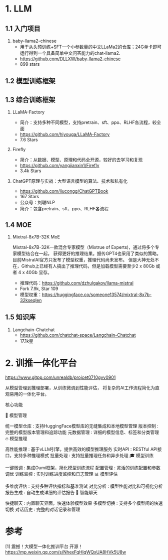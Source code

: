 # 1. LLM
## 1.1 入门项目

1. baby-llama2-chinese
    - 用于从头预训练+SFT一个小参数量的中文LLaMa2的仓库；24G单卡即可运行得到一个具备简单中文问答能力的chat-llama2.
    - https://github.com/DLLXW/baby-llama2-chinese
    - 899 stars

## 1.2 模型训练框架


## 1.3 综合训练框架

1. LLaMA-Factory
   - 简介：支持多种不同模型，支持pretrain、sft、ppo、RLHF各流程，较全面
   - https://github.com/hiyouga/LLaMA-Factory
   - 7.6 Stars

2. Firefly
   - 简介：从数据、模型、原理和代码全开源，较好的去学习和复现
   - https://github.com/yangjianxin1/Firefly
   - 3.4k Stars

2. ChatGPT原理与实战：大型语言模型的算法、技术和私有化
   - https://github.com/liucongg/ChatGPTBook
   - 167 Stars
   - 公众号：刘聪NLP 
   - 简介：包含pretrain、sft、ppo、RLHF各流程

## 1.4 MOE

1. Mixtral-8x7B-32K MoE

   Mixtral-8x7B-32K一款混合专家模型（Mixtrue of Experts)，通过将多个专家模型结合在一起，
   获得更好的推理结果。据传GPT4也采用了类似的策略。目前MistralAI官方只发布了模型权重，推理代码尚未发布。
   但是大神无处不在，Github上已经有人搞出了推理代码，但是加载模型需要至少2 x 80Gb 或者 4 x 40Gb 显存。

   - 推理代码：https://github.com/dzhulgakov/llama-mistral
   - Fork 7.9k, Star 109
   - 模型权重：https://huggingface.co/someone13574/mixtral-8x7b-32kseqlen


## 1.5 知识库

1. Langchain-Chatchat
   - https://github.com/chatchat-space/Langchain-Chatchat
   - 17.1k星

# 2. 训推一体化平台

https://www.gitpp.com/unrealdb/projcet0710gvv0901

从模型管理到推理部署，从训练微调到性能评估， 将复杂的AI工作流程简化为直观易用的一体化平台。

核心功能

🎯 模型管理

统一模型仓库
: 支持HuggingFace模型库的无缝集成和本地模型管理
版本控制
: 完整的模型版本管理和追踪功能
元数据管理
: 详细的模型信息、标签和分类管理
🔥 模型推理

高性能推理
: 基于vLLM引擎，提供高效的模型推理服务
实时API
: RESTful API接口，支持多种推理模式
批量处理
: 支持批量推理任务和异步处理
🎓 模型训练

一键微调
: 集成Oumi框架，简化模型训练流程
配置管理
: 灵活的训练配置和参数调优
训练监控
: 实时训练进度监控和日志管理
📊 模型评估

多维度评估
: 支持多种评估指标和基准测试
对比分析
: 模型性能对比和可视化分析
报告生成
: 自动生成详细的评估报告
💬 智能聊天

快捷聊天
: 内置聊天界面，快速体验模型效果
多模型切换
: 支持多个模型间的快速切换
对话历史
: 完整的对话记录和管理


# 参考

[1] 震撼！大模型一体化推训平台 开源！https://mp.weixin.qq.com/s/NhexFqHIqWQxUA8HVk5U8w
